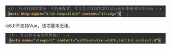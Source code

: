 ![image-20220825073914941](assets/image-20220825073914941.png)

ie8.0不支持Vue，该项基本无用。



![image-20220825073942846](assets/image-20220825073942846.png)



